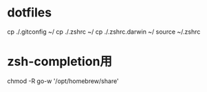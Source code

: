 # dotfiles
cp ./.gitconfig ~/
cp ./.zshrc ~/
cp ./.zshrc.darwin ~/
source ~/.zshrc

# zsh-completion用
chmod -R go-w '/opt/homebrew/share'
